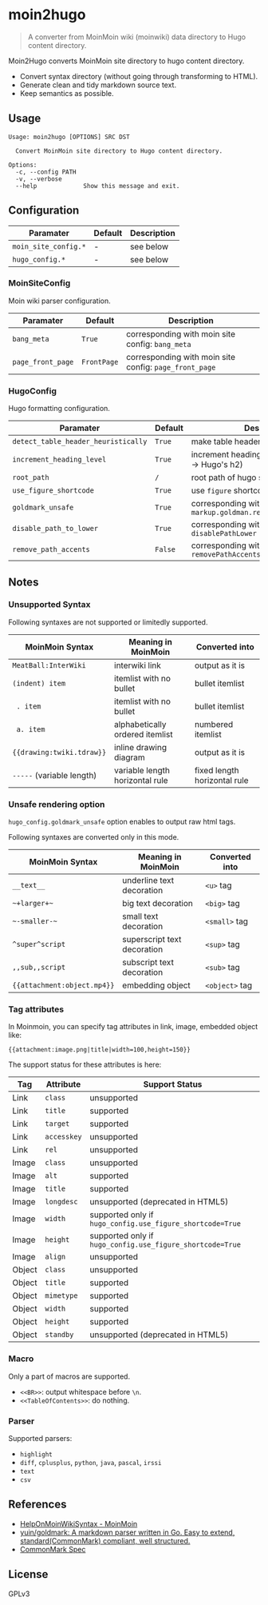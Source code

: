 # moin2hugo

> A converter from MoinMoin wiki (moinwiki) data directory to Hugo content directory.

Moin2Hugo converts MoinMoin site directory to hugo content directory.

* Convert syntax directory (without going through transforming to HTML).
* Generate clean and tidy markdown source text.
* Keep semantics as possible.


## Usage

```
Usage: moin2hugo [OPTIONS] SRC DST

  Convert MoinMoin site directory to Hugo content directory.

Options:
  -c, --config PATH
  -v, --verbose
  --help             Show this message and exit.
```

## Configuration

Paramater | Default | Description
-- | -- | --
`moin_site_config.*` | - | see below
`hugo_config.*` | - | see below

### MoinSiteConfig

Moin wiki parser configuration.

Paramater | Default | Description
-- | -- | --
`bang_meta` |`True` | corresponding with moin site config: `bang_meta`
`page_front_page` |`FrontPage` | corresponding with moin site config: `page_front_page`

### HugoConfig

Hugo formatting configuration.

Paramater | Default | Description
-- | -- | --
`detect_table_header_heuristically` | `True` | make table header by heuristics
`increment_heading_level` | `True` | increment heading level (e.g. Moin's h1 -> Hugo's h2)
`root_path` | `/` | root path of hugo site in url
`use_figure_shortcode` | `True` | use `figure` shortcode
`goldmark_unsafe` | `True` | corresponding with hugo config: `markup.goldman.render.goldmark_unsafe`
`disable_path_to_lower` | `True` | corresponding with hugo config: `disablePathLower`
`remove_path_accents` | `False` | corresponding with hugo config: `removePathAccents`

## Notes

### Unsupported Syntax

Following syntaxes are not supported or limitedly supported.

MoinMoin Syntax | Meaning in MoinMoin | Converted into
-------|---------------------|--------------
`MeatBall:InterWiki` | interwiki link | output as it is
`(indent) item`   | itemlist with no bullet | bullet itemlist
` . item`  | itemlist with no bullet | bullet itemlist
` a. item` | alphabetically ordered itemlist | numbered itemlist
`{{drawing:twiki.tdraw}}` |inline drawing diagram | output as it is
`-----` (variable length) |variable length horizontal rule |fixed length horizontal rule


### Unsafe rendering option

`hugo_config.goldmark_unsafe` option enables to output raw html tags.

Following syntaxes are converted only in this mode.

MoinMoin Syntax | Meaning in MoinMoin | Converted into
-------|---------------------|--------------
`__text__`    | underline text decoration | `<u>` tag
`~+larger+~`  | big text decoration | `<big>` tag
`~-smaller-~` | small text decoration | `<small>` tag
`^super^script` | superscript text decoration | `<sup>` tag
`,,sub,,script` | subscript text decoration | `<sub>` tag
`{{attachment:object.mp4}}` | embedding object | `<object>` tag


### Tag attributes

In Moinmoin, you can specify tag attributes in link, image, embedded object like:

```
{{attachment:image.png|title|width=100,height=150}}
```

The support status for these attributes is here:

Tag | Attribute | Support Status
--- | --------- | --------------
Link   |`class`     | unsupported
Link   |`title`     | supported
Link   |`target`    | supported
Link   |`accesskey` | unsupported
Link   |`rel`       | unsupported
Image  |`class`     | unsupported
Image  |`alt`       | supported
Image  |`title`     | supported
Image  |`longdesc`  | unsupported (deprecated in HTML5)
Image  |`width`     | supported only if `hugo_config.use_figure_shortcode=True`
Image  |`height`    | supported only if `hugo_config.use_figure_shortcode=True`
Image  |`align`     | unsupported
Object |`class`     | unsupported
Object |`title`     | supported
Object |`mimetype`  | supported
Object |`width`     | supported
Object |`height`    | supported
Object |`standby`   | unsupported (deprecated in HTML5)


### Macro

Only a part of macros are supported.

* `<<BR>>`: output whitespace before `\n`.
* `<<TableOfContents>>`: do nothing.


### Parser

Supported parsers:

* `highlight`
* `diff`, `cplusplus`, `python`, `java`, `pascal`, `irssi`
* `text`
* `csv`


## References

- [HelpOnMoinWikiSyntax - MoinMoin](http://moinmo.in/HelpOnMoinWikiSyntax)
- [yuin/goldmark: A markdown parser written in Go. Easy to extend, standard(CommonMark) compliant, well structured.](https://github.com/yuin/goldmark)
- [CommonMark Spec](https://spec.commonmark.org/)


## License

GPLv3
